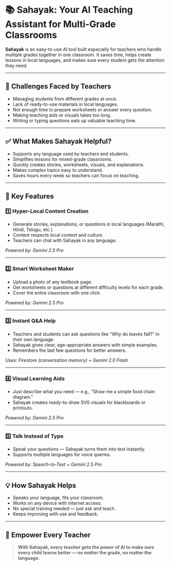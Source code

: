 # 📚 Sahayak: Your AI Teaching Assistant for Multi-Grade Classrooms

**Sahayak** is an easy-to-use AI tool built especially for teachers who handle multiple grades together in one classroom. It saves time, helps create lessons in local languages, and makes sure every student gets the attention they need.

---

## 🎯 Challenges Faced by Teachers

- Managing students from different grades at once.
- Lack of ready-to-use materials in local languages.
- Not enough time to prepare worksheets or answer every question.
- Making teaching aids or visuals takes too long.
- Writing or typing questions eats up valuable teaching time.

---

## ✅ What Makes Sahayak Helpful?

- Supports any language used by teachers and students.
- Simplifies lessons for mixed-grade classrooms.
- Quickly creates stories, worksheets, visuals, and explanations.
- Makes complex topics easy to understand.
- Saves hours every week so teachers can focus on teaching.

---

## 🚀 Key Features

### 1️⃣ Hyper-Local Content Creation

- Generate stories, explanations, or questions in local languages (Marathi, Hindi, Telugu, etc.).
- Content respects local context and culture.
- Teachers can chat with Sahayak in any language.

*Powered by: Gemini 2.5 Pro*

---

### 2️⃣ Smart Worksheet Maker

- Upload a photo of any textbook page.
- Get worksheets or questions at different difficulty levels for each grade.
- Cover the entire classroom with one click.

*Powered by: Gemini 2.5 Pro*

---

### 3️⃣ Instant Q&A Help

- Teachers and students can ask questions like “Why do leaves fall?” in their own language.
- Sahayak gives clear, age-appropriate answers with simple examples.
- Remembers the last few questions for better answers.

*Uses: Firestore (conversation memory) + Gemini 2.0 Flash*

---

### 4️⃣ Visual Learning Aids

- Just describe what you need — e.g., “Show me a simple food chain diagram.”
- Sahayak creates ready-to-draw SVG visuals for blackboards or printouts.

*Powered by: Gemini 2.5 Pro*

---

### 5️⃣ Talk Instead of Type

- Speak your questions — Sahayak turns them into text instantly.
- Supports multiple languages for voice queries.

*Powered by: Speech-to-Text + Gemini 2.5 Pro*

---

## 💡 How Sahayak Helps

- Speaks your language, fits your classroom.
- Works on any device with internet access.
- No special training needed — just ask and teach.
- Keeps improving with use and feedback.

---

## 🌟 Empower Every Teacher

> **With Sahayak, every teacher gets the power of AI to make sure every child learns better — no matter the grade, no matter the language.**
